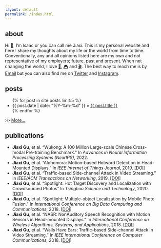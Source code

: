 ```yaml
---
layout: default
permalink: /index.html
---
```

<div class="index">
  <section class="about">
    <h2>about</h2>
    <p>Hi &#x1f44b;, I’m Isaac or you can call me Jiaxi. This is my personal website and here I share my thoughts about my life or the world from time to time. Conventionally, any and all opinions listed here are my own and not representative of my employers; future, past and present. When not changing the world, I love <a href="/books.html">&#x0001f4d6;</a>, <a href="/games.html">&#x0001f3ae;</a> and <a href="/movies.html">&#x0001f3ac;</a>. The best way to reach me is by <a href="mailto:imjiaxi@gmail.com">Email</a> but you can also find me on <a href="https://twitter.com/gujiaxi" target="_blank">Twitter</a> and <a href="https://instagram.com/jiaxigu" target="_blank">Instagram</a>.
    </p>
  </section>
  <section class="posts">
  <h2>posts</h2>
    <ul>
      {% for post in site.posts limit:5 %}
        <li>
        <time datetime="{{ post.date | date_to_xmlschema }}">{{ post.date | date: "%Y-%m-%d" }} &#187; </time><a href="{{ post.url | prepend: site.baseurl }}">{{ post.title }}</a>
        </li>
      {% endfor %}
    </ul>
    <p>&#x203a;&#x203a;&#x203a; <a href="/archive.html">More...</a></p>
  </section>
  <section class="publication">
    <h2>publications</h2>
      <ul>
        <li><b>Jiaxi Gu</b>, et al. “Wukong: A 100 Million Large-scale Chinese Cross-modal Pre-training Benchmark.” In <i>Advances in Neural Information Processing Systems (NeurIPS)</i>, 2022.</li>
        <li><b>Jiaxi Gu</b>, et al. “Alohomora: Motion-based Hotword Detection in Head-Mounted Displays.” In <i>IEEE Internet of Things Journal</i>, 2019. [<a href="https://doi.org/10.1109/JIOT.2019.2946593">DOI</a>]</li>
        <li><b>Jiaxi Gu</b>, et al. “Traffic-based Side-channel Attack in Video Streaming.” In <i>IEEE/ACM Transactions on Networking</i>, 2019. [<a href="https://doi.org/10.1109/TNET.2019.2906568">DOI</a>]</li>
        <li><b>Jiaxi Gu</b>, et al. “Spotlight: Hot Target Discovery and Localization with Crowdsourced Photos” In <i>Tsinghua Science and Technology</i>, 2020. [<a href="https://doi.org/10.26599/TST.2019.9010004">DOI</a>]</li>
        <li><b>Jiaxi Gu</b>, et al. “Spotlight: Multiple-object Localization by Mobile Photo Fusion.” In <i>International Conference on Big Data Computing and Communications</i>, 2018. [<a href="https://doi.org/10.1109/BIGCOM.2018.00044">DOI</a>]</li>
        <li><b>Jiaxi Gu</b>, et al. “NASR: NonAuditory Speech Recognition with Motion Sensors in Head-mounted Displays.” In <i>International Conference on Wireless Algorithms, Systems, and Applications</i>, 2018. [<a href="https://doi.org/10.1007/978-3-319-94268-1_63">DOI</a>]</li>
        <li><b>Jiaxi Gu</b>, et al. “Walls Have Ears: Traffic-based Side-channel Attack in Video Streaming.” In <i>IEEE International Conference on Computer Communications</i>, 2018. [<a href="https://doi.org/10.1109/INFOCOM.2018.8486211">DOI</a>]</li>
      </ul>
  </section>
</div>
